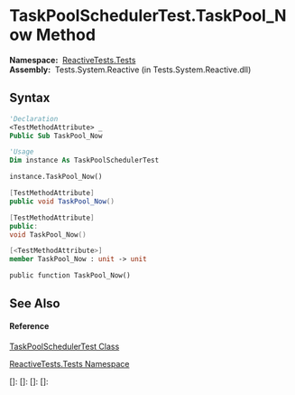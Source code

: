 # TaskPoolSchedulerTest.TaskPool\_Now Method

**Namespace:**  [ReactiveTests.Tests](ReactiveTests.Tests\ReactiveTests.Tests.md)  
**Assembly:**  Tests.System.Reactive (in Tests.System.Reactive.dll)

## Syntax

```vb
'Declaration
<TestMethodAttribute> _
Public Sub TaskPool_Now
```

```vb
'Usage
Dim instance As TaskPoolSchedulerTest

instance.TaskPool_Now()
```

```csharp
[TestMethodAttribute]
public void TaskPool_Now()
```

```c++
[TestMethodAttribute]
public:
void TaskPool_Now()
```

```fsharp
[<TestMethodAttribute>]
member TaskPool_Now : unit -> unit 
```

```jscript
public function TaskPool_Now()
```

## See Also

#### Reference

[TaskPoolSchedulerTest Class](TaskPoolSchedulerTest\TaskPoolSchedulerTest.md)

[ReactiveTests.Tests Namespace](ReactiveTests.Tests\ReactiveTests.Tests.md)

[]: 
[]: 
[]: 
[]: 
